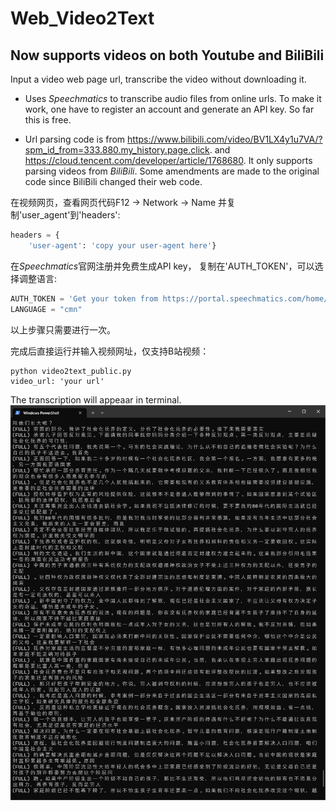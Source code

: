 # Web_Video2Text
## Now supports videos on both Youtube and BiliBili 
Input a video web page url, transcribe the video without downloading it.

* Uses *Speechmatics* to transcribe audio files from online urls. To make it work, one have to register an account and generate an API key. So far this is free. 

* Url parsing code is from https://www.bilibili.com/video/BV1LX4y1u7VA/?spm_id_from=333.880.my_history.page.click. and https://cloud.tencent.com/developer/article/1768680.
It only supports parsing videos from *BiliBili*. Some amendments are made to the original code since BiliBili changed their web code. 

在视频网页，查看网页代码F12 -> Network -> Name 并复制'user_agent'到'headers':
```python
headers = {
    'user-agent': 'copy your user-agent here'}
```

在*Speechmatics*官网注册并免费生成API key， 复制在'AUTH_TOKEN'，可以选择调整语言:
```python
AUTH_TOKEN = 'Get your token from https://portal.speechmatics.com/home/'
LANGUAGE = "cmn"
```
以上步骤只需要进行一次。

完成后直接运行并输入视频网址，仅支持B站视频：
```
python video2text_public.py
video_url: 'your url'
```

The transcription will appeaar in terminal.
![output](img/output.png)
